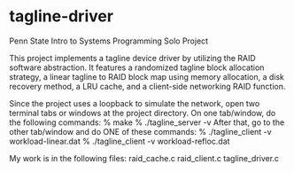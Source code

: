 # tagline-driver
Penn State Intro to Systems Programming Solo Project

This project implements a tagline device driver by utilizing the RAID software abstraction.
It features a randomized tagline block allocation strategy, a linear tagline to RAID block map using memory allocation,
a disk recovery method, a LRU cache, and a client-side networking RAID function.

Since the project uses a loopback to simulate the network, open two terminal tabs or windows at the project directory.
On one tab/window, do the following commands: % make % ./tagline_server -v
After that, go to the other tab/window and do ONE of these commands: % ./tagline_client -v workload-linear.dat
% ./tagline_client -v workload-refloc.dat

My work is in the following files: raid_cache.c raid_client.c tagline_driver.c

